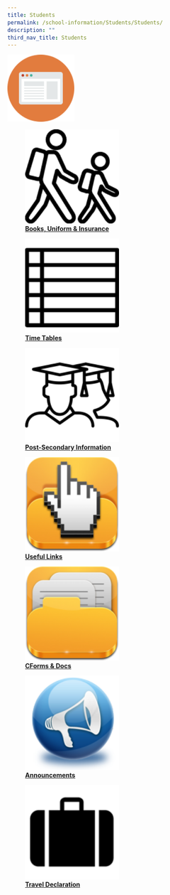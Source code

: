 ```yaml
---
title: Students
permalink: /school-information/Students/Students/
description: ""
third_nav_title: Students
---
```

<img style="width:30%;height:50%" src="/images/School%20information/Students/Students/MID.png">

<div>


<div> 

<a href="[https://www-broadricksec-moe-edu-sg-admin.cwp.sg/cca/uniformed-groups/red-cross](https://www-broadricksec-moe-edu-sg-admin.cwp.sg/cca/uniformed-groups/red-cross)">

<figure>
<img style="width:50%;height:50%" src="/images/School%20information/Students/Students/S1.png">
<figcaption> <strong> Books, Uniform & Insurance </strong> </figcaption>

</figure>

</a>

</div>

<div>

</div>

</div>

<div>


<div>

<a href="[https://www-broadricksec-moe-edu-sg-admin.cwp.sg/cca/uniformed-groups/red-cross](https://www-broadricksec-moe-edu-sg-admin.cwp.sg/cca/uniformed-groups/red-cross)">

<figure>
<img style="width:50%;height:50%" src="/images/School%20information/Students/Students/S2.png">
<figcaption> <strong> Time Tables </strong> </figcaption>

</figure>

</a>

</div>

<div>

</div>

</div>

<div>


<div>

<a href="[https://www-broadricksec-moe-edu-sg-admin.cwp.sg/cca/uniformed-groups/red-cross](https://www-broadricksec-moe-edu-sg-admin.cwp.sg/cca/uniformed-groups/red-cross)">

<figure>
<img style="width:50%;height:50%" src="/images/School%20information/Students/Students/S3.png">
<figcaption> <strong> Post-Secondary Information </strong> </figcaption>

</figure>

</a>

</div>

<div>

</div>

</div>

<div>


<div>

<a href="[https://www-broadricksec-moe-edu-sg-admin.cwp.sg/cca/uniformed-groups/red-cross](https://www-broadricksec-moe-edu-sg-admin.cwp.sg/cca/uniformed-groups/red-cross)">

<figure>
<img style="width:50%;height:50%" src="/images/School%20information/Students/Students/S4.png">
<figcaption> <strong> Useful Links </strong> </figcaption>

</figure>

</a>

</div>

<div>

</div>

</div>

<div>


<div>

<a href="[https://www-broadricksec-moe-edu-sg-admin.cwp.sg/cca/uniformed-groups/red-cross](https://www-broadricksec-moe-edu-sg-admin.cwp.sg/cca/uniformed-groups/red-cross)">

<figure>
<img style="width:50%;height:50%" src="/images/School%20information/Students/Students/S5.png">
<figcaption> <strong> CForms & Docs </strong> </figcaption>

</figure>

</a>

</div>

<div>

</div>

</div>

<div>


<div>

<a href="[https://www-broadricksec-moe-edu-sg-admin.cwp.sg/cca/uniformed-groups/red-cross](https://www-broadricksec-moe-edu-sg-admin.cwp.sg/cca/uniformed-groups/red-cross)">

<figure>
<img style="width:50%;height:50%" src="/images/School%20information/Students/Students/S6.png">
<figcaption> <strong> Announcements </strong> </figcaption>

</figure>

</a>

</div>

<div>

</div>

</div>

<div>


<div>

<a href="[https://www-broadricksec-moe-edu-sg-admin.cwp.sg/cca/uniformed-groups/red-cross](https://www-broadricksec-moe-edu-sg-admin.cwp.sg/cca/uniformed-groups/red-cross)">

<figure>
<img style="width:50%;height:50%" src="/images/School%20information/Students/Students/S7.png">
<figcaption> <strong> Travel Declaration </strong> </figcaption>

</figure>

</a>

</div>

<div>

</div>

</div>